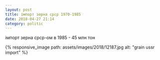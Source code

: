 ```yaml
---
layout: post
title: імпорт зерна срср 1970-1985
date: 2018-04-27 21:14 
category: politic
---
```

імпорт зерна срср-ом в 1985 - 45 млн тон

{% responsive_image path: assets/images/2018/12187.jpg alt: "grain ussr import" %}
